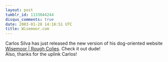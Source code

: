 ```yaml
---
layout: post
tumblr_id: 1133044244
disqus_comments: true
date: 2003-01-28 14:18:51 UTC
title: Wisemoor.com
---
```


Carlos Silva has just released the new version of his dog-oriented website <a href="http://www.wisemoor.com" target="_blank">Wisemoor | Rough Colies</a>. Check it out dude!
<br/>
Also, thanks for the uplink Carlos!
